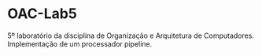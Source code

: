# OAC-Lab5
5º laboratório da disciplina de Organização e Arquitetura de Computadores. Implementação de um processador pipeline.
